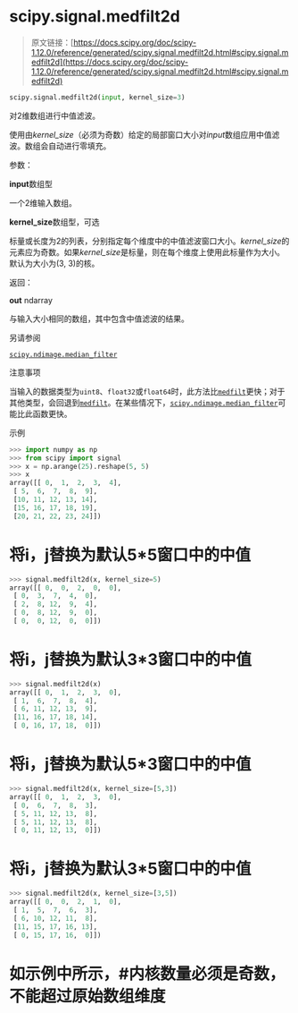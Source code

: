 # scipy.signal.medfilt2d

> 原文链接：[https://docs.scipy.org/doc/scipy-1.12.0/reference/generated/scipy.signal.medfilt2d.html#scipy.signal.medfilt2d](https://docs.scipy.org/doc/scipy-1.12.0/reference/generated/scipy.signal.medfilt2d.html#scipy.signal.medfilt2d)

```py
scipy.signal.medfilt2d(input, kernel_size=3)
```

对2维数组进行中值滤波。

使用由*kernel_size*（必须为奇数）给定的局部窗口大小对*input*数组应用中值滤波。数组会自动进行零填充。

参数：

**input**数组型

一个2维输入数组。

**kernel_size**数组型，可选

标量或长度为2的列表，分别指定每个维度中的中值滤波窗口大小。*kernel_size*的元素应为奇数。如果*kernel_size*是标量，则在每个维度上使用此标量作为大小。默认为大小为(3, 3)的核。

返回：

**out** ndarray

与输入大小相同的数组，其中包含中值滤波的结果。

另请参阅

[`scipy.ndimage.median_filter`](scipy.ndimage.median_filter.html#scipy.ndimage.median_filter "scipy.ndimage.median_filter")

注意事项

当输入的数据类型为`uint8`、`float32`或`float64`时，此方法比[`medfilt`](scipy.signal.medfilt.html#scipy.signal.medfilt "scipy.signal.medfilt")更快；对于其他类型，会回退到[`medfilt`](scipy.signal.medfilt.html#scipy.signal.medfilt "scipy.signal.medfilt")。在某些情况下，[`scipy.ndimage.median_filter`](scipy.ndimage.median_filter.html#scipy.ndimage.median_filter "scipy.ndimage.median_filter")可能比此函数更快。

示例

```py
>>> import numpy as np
>>> from scipy import signal
>>> x = np.arange(25).reshape(5, 5)
>>> x
array([[ 0,  1,  2,  3,  4],
 [ 5,  6,  7,  8,  9],
 [10, 11, 12, 13, 14],
 [15, 16, 17, 18, 19],
 [20, 21, 22, 23, 24]]) 
```

# 将i，j替换为默认5*5窗口中的中值

```py
>>> signal.medfilt2d(x, kernel_size=5)
array([[ 0,  0,  2,  0,  0],
 [ 0,  3,  7,  4,  0],
 [ 2,  8, 12,  9,  4],
 [ 0,  8, 12,  9,  0],
 [ 0,  0, 12,  0,  0]]) 
```

# 将i，j替换为默认3*3窗口中的中值

```py
>>> signal.medfilt2d(x)
array([[ 0,  1,  2,  3,  0],
 [ 1,  6,  7,  8,  4],
 [ 6, 11, 12, 13,  9],
 [11, 16, 17, 18, 14],
 [ 0, 16, 17, 18,  0]]) 
```

# 将i，j替换为默认5*3窗口中的中值

```py
>>> signal.medfilt2d(x, kernel_size=[5,3])
array([[ 0,  1,  2,  3,  0],
 [ 0,  6,  7,  8,  3],
 [ 5, 11, 12, 13,  8],
 [ 5, 11, 12, 13,  8],
 [ 0, 11, 12, 13,  0]]) 
```

# 将i，j替换为默认3*5窗口中的中值

```py
>>> signal.medfilt2d(x, kernel_size=[3,5])
array([[ 0,  0,  2,  1,  0],
 [ 1,  5,  7,  6,  3],
 [ 6, 10, 12, 11,  8],
 [11, 15, 17, 16, 13],
 [ 0, 15, 17, 16,  0]]) 
```

# 如示例中所示，#内核数量必须是奇数，不能超过原始数组维度
